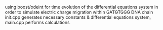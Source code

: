 using boost/odeint for time evolution of the differential equations system in order to simulate electric charge migration within GATGTGGG DNA chain  
init.cpp generates necessary constants & differential equations system, main.cpp performs calculations

